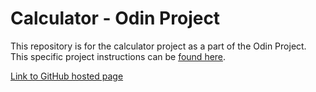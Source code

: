 # Calculator - Odin Project

This repository is for the calculator project as a part of the Odin Project.
 This specific project instructions can be [found here](https://www.theodinproject.com/lessons/foundations-calculator).

 [Link to GitHub hosted page](https://quackbear57.github.io/odin-calculator/)